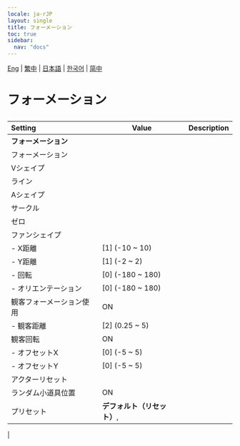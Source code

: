 ```yaml
---
locale: ja-rJP
layout: single
title: フォーメーション
toc: true
sidebar:
  nav: "docs"
---
```

[Eng](/dancexr/menu/2025.4/actors/formation) | [繁中](/tw/dancexr/menu/2025.4/actors/formation) | [日本語](/jp/dancexr/menu/2025.4/actors/formation) | [한국어](/kr/dancexr/menu/2025.4/actors/formation) | [简中](/zh/dancexr/menu/2025.4/actors/formation)

# フォーメーション

## 

| Setting | Value | Description |
| :--- | --- | :--- |
|**フォーメーション** | | 
| フォーメーション || 
| Vシェイプ || 
| ライン || 
| Aシェイプ || 
| サークル || 
| ゼロ || 
| ファンシェイプ || 
|- X距離 | [1] (-10 ~ 10) | 
|- Y距離 | [1] (-2 ~ 2) | 
|- 回転 | [0] (-180 ~ 180) | 
|- オリエンテーション | [0] (-180 ~ 180) | 
| 観客フォーメーション使用 | ON | 
|- 観客距離 | [2] (0.25 ~ 5) | 
| 観客回転 | ON | 
|- オフセットX | [0] (-5 ~ 5) | 
|- オフセットY | [0] (-5 ~ 5) | 
| アクターリセット || 
| ランダム小道具位置 | ON | 
| プリセット | **デフォルト（リセット）**,  |  |
|
